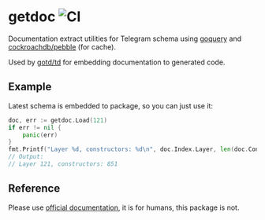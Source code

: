 # getdoc ![CI](https://github.com/gotd/getdoc/workflows/CI/badge.svg)

Documentation extract utilities for Telegram schema using [goquery](https://github.com/PuerkitoBio/goquery)
and [cockroachdb/pebble](https://github.com/cockroachdb/pebble) (for cache).

Used by [gotd/td](https://github.com/gotd/td) for embedding documentation to generated code.

## Example
Latest schema is embedded to package, so you can just use it:
```go
doc, err := getdoc.Load(121)
if err != nil {
    panic(err)
}
fmt.Printf("Layer %d, constructors: %d\n", doc.Index.Layer, len(doc.Constructors))
// Output:
// Layer 121, constructors: 851
```

## Reference

Please use [official documentation](https://core.telegram.org/schema), it is for humans,
this package is not.
